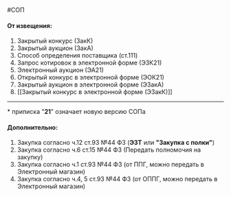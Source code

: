 #СОП
#### От извещения:
1. Закрытый конкурс (ЗакК)
2. Закрытый аукцион (ЗакА)
3. Способ определения поставщика (ст.111)
4. Запрос котировок в электронной форме (ЭЗК21)
5. Электронный аукцион (ЭА21)
6. Открытый конкурс в электронной форме (ЭОК21)
7. Закрытый аукцион в электронной форме (ЭЗакА)
8. [[Закрытый конкурс в электронной форме (ЭЗакК)]]
___
\* приписка "**21**" означает новую версию СОПа
#### Дополнительно:
1. Закупка согласно ч.12 ст.93 №44 ФЗ (**ЭЗТ** или **"Закупка с полки"**)
2. Закупка согласно ч.6 ст.15 №44 ФЗ (Передать полномочия на закупку)
3. Закупка согласно ч.1 ст.93 №44 ФЗ (от ППГ, можно передать в Электронный магазин)
4. Закупка согласно ч.4, 5 ст.93 №44 ФЗ (от ОППГ, можно передать в Электронный магазин)

